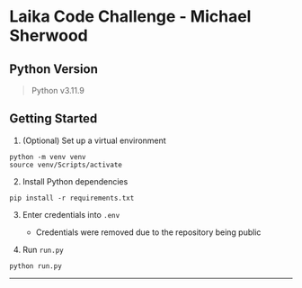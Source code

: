 # Laika Code Challenge - Michael Sherwood

## Python Version
> Python v3.11.9

## Getting Started

1. (Optional) Set up a virtual environment

```
python -m venv venv
source venv/Scripts/activate
```

2. Install Python dependencies

```
pip install -r requirements.txt
```

3. Enter credentials into `.env`
    - Credentials were removed due to the repository being public

4. Run `run.py`

```
python run.py
```
---